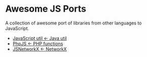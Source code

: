 # Awesome JS Ports

A collection of awesome port of libraries from other languages to JavaScript.

* [JavaScript util <- Java util](https://github.com/bjornharrtell/javascript.util)
* [PhpJS <- PHP functions](https://github.com/kvz/phpjs)
* [JSNetworkX <- NetworkX](https://github.com/fkling/JSNetworkX)
